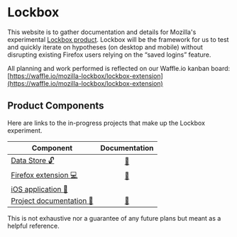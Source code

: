 # Lockbox

This website is to gather documentation and details for Mozilla's experimental
[Lockbox product][website]. Lockbox will be the framework for us to test and
quickly iterate on hypotheses (on desktop and mobile) without disrupting
existing Firefox users relying on the “saved logins” feature.

All planning and work performed is reflected on our Waffle.io kanban board:  
[https://waffle.io/mozilla-lockbox/lockbox-extension](https://waffle.io/mozilla-lockbox/lockbox-extension)

## Product Components

Here are links to the in-progress projects that make up the Lockbox experiment.

Component                                       | Documentation
---                                             | :---:
[Data Store :unlock: ][datastore-repo]          | [:scroll:][datastore-docs]
[Firefox extension :computer:][extension-repo]  | [:scroll:][extension-docs]
[iOS application :iphone: ][ios-repo]           |
[Project documentation :scroll:][docs-repo]     | [:scroll:][website]

This is not exhaustive nor a guarantee of any future plans but meant as a
helpful reference.

[website]: https://mozilla-lockbox.github.io/
[datastore-repo]: https://github.com/mozilla-lockbox/lockbox-datastore
[datastore-docs]: https://mozilla-lockbox.github.io/lockbox-datastore/
[extension-repo]: https://github.com/mozilla-lockbox/lockbox-extension
[extension-docs]: https://mozilla-lockbox.github.io/lockbox-extension/
[ios-repo]: https://github.com/mozilla-lockbox/lockbox-ios
[docs-repo]: https://github.com/mozilla-lockbox/mozilla-lockbox.github.io/
